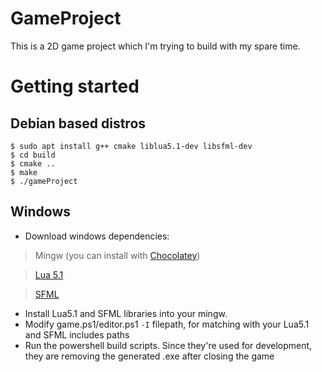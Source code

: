 # GameProject 
This is a 2D game project which I'm trying to build with my spare time.

# Getting started

## Debian based distros
```console
$ sudo apt install g++ cmake liblua5.1-dev libsfml-dev
$ cd build
$ cmake ..
$ make
$ ./gameProject
```

## Windows

-  Download windows dependencies:
> Mingw (you can install with [Chocolatey](http://chocolatey.org/))

> [Lua 5.1](https://www.lua.org/download.html)

> [SFML](https://www.sfml-dev.org/download/sfml/2.5.1/)

- Install Lua5.1 and SFML libraries into your mingw.
- Modify game.ps1/editor.ps1 `-I` filepath, for matching with your Lua5.1 and SFML includes paths
- Run the powershell build scripts. Since they're used for development, they are removing the generated .exe after closing the game

